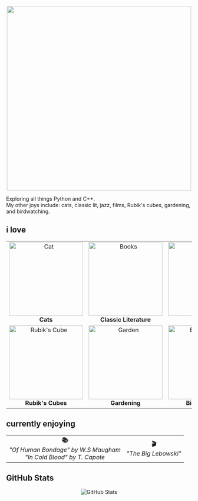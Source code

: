 <div align="center">
  <img src="https://media.giphy.com/media/CuuSHzuc0O166MRfjt/giphy.gif?cid=790b7611npj6h2cnk3lo8hrxcxzu3mle88uoay5j8fmd0vxy&ep=v1_gifs_search&rid=giphy.gif&ct=g"   width="500"/>
</div>

Exploring all things Python and C++. <br>
My other joys include: cats, classic lit, jazz, films, Rubik's cubes, gardening, and birdwatching.


## i love

<table>
  <tr>
    <td align="center">
      <img src="https://media.giphy.com/media/MDJ9IbxxvDUQM/giphy.gif" alt="Cat" width="200" /><br />
      <b>Cats</b>
    </td>
    <td align="center">
      <img src="https://media.giphy.com/media/v1.Y2lkPTc5MGI3NjExamdzMjA1b2p5NGt3eHFneXBoamYyN3FzbmpkOTVldXhoN3JrNzZodiZlcD12MV9naWZzX3NlYXJjaCZjdD1n/jc2PkKKr3clTBekMzn/giphy.gif" alt="Books" width="200" /><br />
      <b>Classic Literature</b>
    </td>
    <td align="center">
      <img src="https://media.giphy.com/media/JdCz7YXOZAURq/giphy.gif?cid=ecf05e47m6fj5aills1fgm8znmj8vn37a05t5ygzjlpqkknc&ep=v1_gifs_search&rid=giphy.gif&ct=g" alt="Jazz" width="200" /><br />
      <b>Jazz</b>
    </td>
    <td align="center">
      <img src="https://media.giphy.com/media/l6mBchxYZc7Sw/giphy.gif" alt="Film" width="200" /><br />
      <b>Films</b>
    </td>
  </tr>
  <tr>
    <td align="center">
      <img src="https://media.giphy.com/media/4KNlOWFDGlP093lqpu/giphy.gif?cid=790b76115yvo9lp9hn9q6msnf4gj814frgpffytwsybsevxp&ep=v1_gifs_search&rid=giphy.gif&ct=g" alt="Rubik's Cube" width="200" /><br />
      <b>Rubik's Cubes</b>
    </td>
    <td align="center">
      <img src="https://media.giphy.com/media/3o7TKIyZgIr2SMOyEo/giphy.gif?cid=790b76113y1cutozzr5pykxhqjb9najpf0mj7hcaay0j0mdo&ep=v1_gifs_search&rid=giphy.gif&ct=g" alt="Garden" width="200" /><br />
      <b>Gardening</b>
    </td>
    <td align="center">
      <img src="https://media.giphy.com/media/v1.Y2lkPTc5MGI3NjExaWR1MXZhZGR4NXNrNWlucTNqOHoydmR3MHE2bTZ6MTJ6cjlvYWQ4dyZlcD12MV9naWZzX3NlYXJjaCZjdD1n/l0HlIo3bPNiMUABt6/giphy.gif" alt="Birdwatching" width="200" /><br />
      <b>Birdwatching</b>
    </td>
    <td align="center">
      <img src="https://media.giphy.com/media/13HgwGsXF0aiGY/giphy.gif" alt="Coding" width="200" /><br />
      <b>Coding</b>
    </td>
  </tr>
</table>

## currently enjoying

<table>
  <tr>
    <td align="center">
      <b>📚</b><br/>
      <i>"Of Human Bondage" by W.S Maugham</i><br/>
      <i>"In Cold Blood" by T. Capote</i>
    </td>
    <td align="center">
      <b>🎬</b><br />
      <i>"The Big Lebowski"</i>
    </td>
  </tr>
</table>

</div>

## GitHub Stats

<div align="center">
  <img src="https://github-readme-stats.vercel.app/api?username=yourusername&show_icons=true&theme=dracula" alt="GitHub Stats" />
</div>


